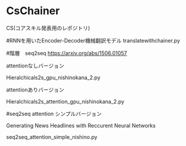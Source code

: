 # CsChainer
CS(コアスキル発表用のレポジトリ)

#RNNを用いたEncoder-Decoder機械翻訳モデル
  translatewithchainer.py

#階層　seq2seq
https://arxiv.org/abs/1506.01057

attentionなしバージョン

Hieralchicals2s_gpu_nishinokana_2.py

attentionありバージョン

Hieralchicals2s_attention_gpu_nishinokana_2.py

#seq2seq attention シンプルバージョン

Generating News Headlines with Reccurent Neural Networks

seq2seq_attention_simple_nishino.py
